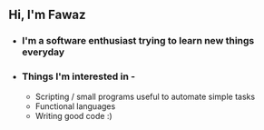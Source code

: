 ## Hi, I'm Fawaz 

- ### I'm a software enthusiast trying to learn new things everyday
- ### Things I'm interested in -
  - Scripting / small programs useful to automate simple tasks
  - Functional languages
  - Writing good code :)
